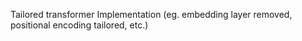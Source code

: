 Tailored transformer Implementation (eg. embedding layer removed, positional encoding tailored, etc.)

